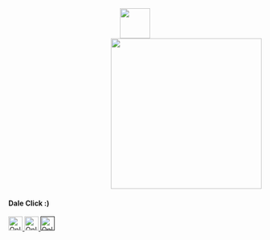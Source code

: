 <div id="OnlyDavid" align="center">
  <img src="https://i.postimg.cc/L8YvG7Jt/diamond-83968.png" width="60" />
</div>

<div id="OnlyDavid" align="right">
  <img src="https://i.postimg.cc/25hjKck3/4540cfd8909197c2559dd30a7234f63e.gif" width="300" />
</div>



<h4> Dale Click :) </h4>
<a href="https://discord.gg/H7SKwRFW">
  <img align"left" alt="OnlyDavid Discord" width="28px" src="https://i.postimg.cc/PfDXrf09/discord-101785.png" />
</a>
<a href="https://www.youtube.com/channel/UCI9msvLf9h2h8l-swLIyPjw">
  <img align"left" alt="OnlyDavid Youtube" width="28px" src="https://i.postimg.cc/CK93WkM1/youtube-logo-icon-168737.png" />
</a>

<a href="">
  <img align"left" alt="OnlyDavid Twitter" width="28px" src="https://i.postimg.cc/CK93WkM1/youtube-logo-icon-168737.png" />
</a>



